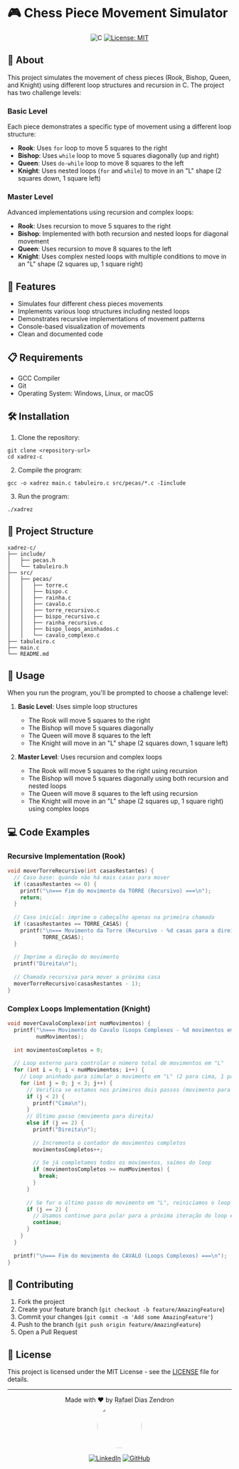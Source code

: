 # 🎮 Chess Piece Movement Simulator

<div align="center">

![C](https://img.shields.io/badge/C-00599C?style=for-the-badge&logo=c&logoColor=white)
[![License: MIT](https://img.shields.io/badge/License-MIT-yellow.svg)](https://opensource.org/licenses/MIT)

</div>

## 📖 About

This project simulates the movement of chess pieces (Rook, Bishop, Queen, and Knight) using different loop structures and recursion in C. The project has two challenge levels:

### Basic Level

Each piece demonstrates a specific type of movement using a different loop structure:

- **Rook**: Uses `for` loop to move 5 squares to the right
- **Bishop**: Uses `while` loop to move 5 squares diagonally (up and right)
- **Queen**: Uses `do-while` loop to move 8 squares to the left
- **Knight**: Uses nested loops (`for` and `while`) to move in an "L" shape (2 squares down, 1 square left)

### Master Level

Advanced implementations using recursion and complex loops:

- **Rook**: Uses recursion to move 5 squares to the right
- **Bishop**: Implemented with both recursion and nested loops for diagonal movement
- **Queen**: Uses recursion to move 8 squares to the left
- **Knight**: Uses complex nested loops with multiple conditions to move in an "L" shape (2 squares up, 1 square right)

## 🚀 Features

- Simulates four different chess pieces movements
- Implements various loop structures including nested loops
- Demonstrates recursive implementations of movement patterns
- Console-based visualization of movements
- Clean and documented code

## 📋 Requirements

- GCC Compiler
- Git
- Operating System: Windows, Linux, or macOS

## 🛠️ Installation

1. Clone the repository:

```
git clone <repository-url>
cd xadrez-c
```

2. Compile the program:

```
gcc -o xadrez main.c tabuleiro.c src/pecas/*.c -Iinclude
```

3. Run the program:

```
./xadrez
```

## 📁 Project Structure

```
xadrez-c/
├── include/
│   ├── pecas.h
│   └── tabuleiro.h
├── src/
│   ├── pecas/
│   │   ├── torre.c
│   │   ├── bispo.c
│   │   ├── rainha.c
│   │   ├── cavalo.c
│   │   ├── torre_recursivo.c
│   │   ├── bispo_recursivo.c
│   │   ├── rainha_recursivo.c
│   │   ├── bispo_loops_aninhados.c
│   │   └── cavalo_complexo.c
├── tabuleiro.c
├── main.c
└── README.md
```

## 🎯 Usage

When you run the program, you'll be prompted to choose a challenge level:

1. **Basic Level**: Uses simple loop structures
   - The Rook will move 5 squares to the right
   - The Bishop will move 5 squares diagonally
   - The Queen will move 8 squares to the left
   - The Knight will move in an "L" shape (2 squares down, 1 square left)

2. **Master Level**: Uses recursion and complex loops
   - The Rook will move 5 squares to the right using recursion
   - The Bishop will move 5 squares diagonally using both recursion and nested loops
   - The Queen will move 8 squares to the left using recursion
   - The Knight will move in an "L" shape (2 squares up, 1 square right) using complex loops

## 💻 Code Examples

### Recursive Implementation (Rook)

```c
void moverTorreRecursivo(int casasRestantes) {
  // Caso base: quando não há mais casas para mover
  if (casasRestantes <= 0) {
    printf("\n=== Fim do movimento da TORRE (Recursivo) ===\n");
    return;
  }
  
  // Caso inicial: imprime o cabeçalho apenas na primeira chamada
  if (casasRestantes == TORRE_CASAS) {
    printf("\n=== Movimento da Torre (Recursivo - %d casas para a direita) ===\n", 
           TORRE_CASAS);
  }
  
  // Imprime a direção do movimento
  printf("Direita\n");
  
  // Chamada recursiva para mover a próxima casa
  moverTorreRecursivo(casasRestantes - 1);
}
```

### Complex Loops Implementation (Knight)

```c
void moverCavaloComplexo(int numMovimentos) {
  printf("\n=== Movimento do Cavalo (Loops Complexos - %d movimentos em \"L\") ===\n", 
         numMovimentos);
  
  int movimentosCompletos = 0;
  
  // Loop externo para controlar o número total de movimentos em "L"
  for (int i = 0; i < numMovimentos; i++) {
    // Loop aninhado para simular o movimento em "L" (2 para cima, 1 para direita)
    for (int j = 0; j < 3; j++) {
      // Verifica se estamos nos primeiros dois passos (movimento para cima)
      if (j < 2) {
        printf("Cima\n");
      } 
      // Último passo (movimento para direita)
      else if (j == 2) {
        printf("Direita\n");
        
        // Incrementa o contador de movimentos completos
        movimentosCompletos++;
        
        // Se já completamos todos os movimentos, saímos do loop
        if (movimentosCompletos >= numMovimentos) {
          break;
        }
      }
      
      // Se for o último passo do movimento em "L", reiniciamos o loop interno
      if (j == 2) {
        // Usamos continue para pular para a próxima iteração do loop externo
        continue;
      }
    }
  }
  
  printf("\n=== Fim do movimento do CAVALO (Loops Complexos) ===\n");
}
```

## 🤝 Contributing

1. Fork the project
2. Create your feature branch (`git checkout -b feature/AmazingFeature`)
3. Commit your changes (`git commit -m 'Add some AmazingFeature'`)
4. Push to the branch (`git push origin feature/AmazingFeature`)
5. Open a Pull Request

## 📝 License

This project is licensed under the MIT License - see the [LICENSE](LICENSE) file for details.

---

<div align="center">
Made with ❤️ by Rafael Dias Zendron
</div>
<div align="center">
<img src="https://github.com/rafaumeu.png" width="100" height="100" style="border-radius: 50%;">

[![LinkedIn](https://img.shields.io/badge/LinkedIn-0077B5?style=for-the-badge&logo=linkedin&logoColor=white)](https://www.linkedin.com/in/rafael-dias-zendron-528290132/)
[![GitHub](https://img.shields.io/badge/GitHub-100000?style=for-the-badge&logo=github&logoColor=white)](https://github.com/rafaumeu)
</div>
